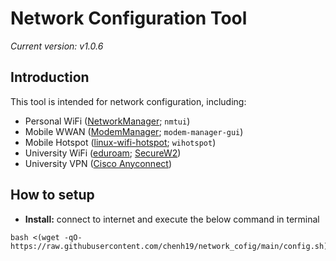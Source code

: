# Network Configuration Tool
*Current version: v1.0.6*

## Introduction
This tool is intended for network configuration, including:
- Personal WiFi ([NetworkManager](https://networkmanager.dev/); ```nmtui```)
- Mobile WWAN ([ModemManager](https://modemmanager.org/); ```modem-manager-gui```)
- Mobile Hotspot ([linux-wifi-hotspot](https://github.com/lakinduakash/linux-wifi-hotspot); ```wihotspot```)
- University WiFi ([eduroam](https://eduroam.org/); [SecureW2](https://www.securew2.com/solutions/eduroam))
- University VPN ([Cisco Anyconnect](https://www.cisco.com/site/us/en/products/security/secure-client/index.html))

## How to setup
- **Install:** connect to internet and execute the below command in terminal
```
bash <(wget -qO- https://raw.githubusercontent.com/chenh19/network_cofig/main/config.sh)
```
